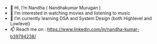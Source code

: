 - 👋 Hi, I’m Nandha ( Nandhakumar Murugan )
- 👀 I’m interested in watching movies and listening to music
- 🌱 I’m currently learning DSA and System Design (both Highlevel and Lowlevel)
- 📫 Reach me on : https://www.linkedin.com/in/nandha-kumar-b39794238/

<!---
NandhaGU/NandhaGU is a ✨ special ✨ repository because its `README.md` (this file) appears on your GitHub profile.
You can click the Preview link to take a look at your changes.
--->
